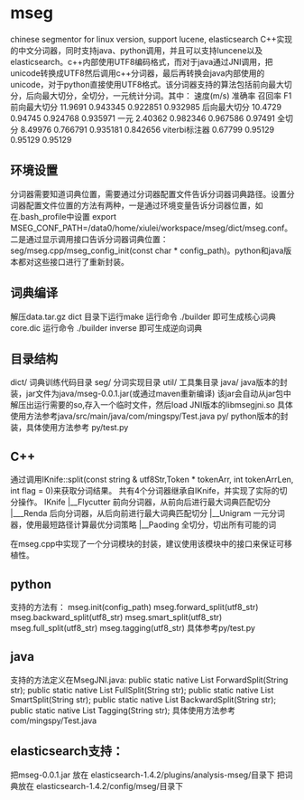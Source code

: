 # mseg
chinese segmentor for linux version, support lucene, elasticsearch
    C++实现的中文分词器，同时支持java、python调用，并且可以支持luncene以及elasticsearch。c++内部使用UTF8编码格式，而对于java通过JNI调用，把unicode转换成UTF8然后调用c++分词器，最后再转换会java内部使用的unicode，对于python直接使用UTF8格式。该分词器支持的算法包括前向最大切分，后向最大切分，全切分，一元统计分词。其中：
    	速度(m/s)	准确率	召回率	F1
前向最大切分	11.9691	0.943345	0.922851	0.932985
后向最大切分	10.4729	0.94745	0.924768	0.935971
一元	2.40362	0.982346	0.967586	0.97491
全切分	8.49976	0.766791	0.935181	0.842656
viterbi标注器	0.67799	0.95129	0.95129	0.95129

## 环境设置
分词器需要知道词典位置，需要通过分词器配置文件告诉分词器词典路径。设置分词器配置文件位置的方法有两种，一是通过环境变量告诉分词器位置，如在.bash_profile中设置 export MSEG_CONF_PATH=/data0/home/xiulei/workspace/mseg/dict/mseg.conf。二是通过显示调用接口告诉分词器词典位置：seg/mseg.cpp/mseg_config_init(const char * config_path)。python和java版本都对这些接口进行了重新封装。

## 词典编译
解压data.tar.gz
dict 目录下运行make
运行命令 ./builder 即可生成核心词典core.dic
运行命令 ./builder inverse 即可生成逆向词典

## 目录结构
dict/   词典训练代码目录
seg/    分词实现目录
util/   工具集目录
java/   java版本的封装，jar文件为java/mseg-0.0.1.jar(或通过maven重新编译) 该jar会自动从jar包中解压出运行需要的so,存入一个临时文件，然后load JNI版本的libmsegjni.so 具体使用方法参考java/src/main/java/com/mingspy/Test.java
py/     python版本的封装，具体使用方法参考 py/test.py

## C++
通过调用IKnife::split(const string & utf8Str,Token * tokenArr, int tokenArrLen, int flag = 0)来获取分词结果。
共有4个分词器继承自IKnife，并实现了实际的切分操作。
IKnife
|__Flycutter  前向分词器，从前向后进行最大词典匹配切分
   |___Renda  后向分词器，从后向前进行最大词典匹配切分
|__Unigram    一元分词器，使用最短路径计算最优分词策略
|__Paoding    全切分，切出所有可能的词

在mseg.cpp中实现了一个分词模块的封装，建议使用该模块中的接口来保证可移植性。

## python
支持的方法有：
mseg.init(config_path)
mseg.forward_split(utf8_str)
mseg.backward_split(utf8_str)
mseg.smart_split(utf8_str)
mseg.full_split(utf8_str)
mseg.tagging(utf8_str)
具体参考py/test.py

## java
支持的方法定义在MsegJNI.java:
  public static native List<Token> ForwardSplit(String str);
	public static native List<Token> FullSplit(String str);
	public static native List<Token> SmartSplit(String str);
	public static native List<Token> BackwardSplit(String str);
	public static native List<Token> Tagging(String str);
具体使用方法参考 com/mingspy/Test.java 

## elasticsearch支持：
把mseg-0.0.1.jar 放在 elasticsearch-1.4.2/plugins/analysis-mseg/目录下
把词典放在 elasticsearch-1.4.2/config/mseg/目录下
